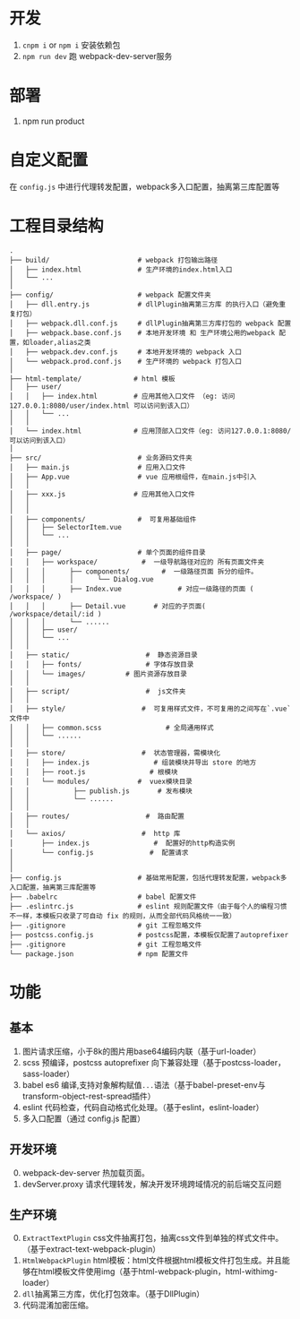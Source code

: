 
# 开发
1. `cnpm i` or `npm i` 安装依赖包
2. `npm run dev` 跑 webpack-dev-server服务

# 部署
1. npm run product

# 自定义配置
在 `config.js` 中进行代理转发配置，webpack多入口配置，抽离第三库配置等

# 工程目录结构

```
.
├── build/                      # webpack 打包输出路径
│   ├── index.html              # 生产环境的index.html入口
│   └── ...
│
├── config/                     # webpack 配置文件夹
│   ├── dll.entry.js            # dllPlugin抽离第三方库 的执行入口（避免重复打包）
│   ├── webpack.dll.conf.js     # dllPlugin抽离第三方库打包的 webpack 配置
│   ├── webpack.base.conf.js    # 本地开发环境 和 生产环境公用的webpack 配置，如loader,alias之类
│   ├── webpack.dev.conf.js     # 本地开发环境的 webpack 入口
│   └── webpack.prod.conf.js    # 生产环境的 webpack 打包入口
│
├── html-template/             # html 模板
│   ├── user/
│   │   ├── index.html         # 应用其他入口文件 （eg: 访问127.0.0.1:8080/user/index.html 可以访问到该入口）
│   │   └── ...
│   │
│   └── index.html             # 应用顶部入口文件（eg: 访问127.0.0.1:8080/ 可以访问到该入口）
│
├── src/                        # 业务源码文件夹
│   ├── main.js                 # 应用入口文件
│   ├── App.vue                 # vue 应用根组件，在main.js中引入
│   │
│   ├── xxx.js                 # 应用其他入口文件
│   │
│   │
│   ├── components/             #  可复用基础组件
│   │   ├── SelectorItem.vue
│   │   └── ...
│   │
│   ├── page/                   # 单个页面的组件目录
│   │   ├── workspace/           #  一级导航路径对应的 所有页面文件夹
│   │   │      ├── components/        #  一级路径页面 拆分的组件。
│   │   │      │      └── Dialog.vue
│   │   │      ├── Index.vue              # 对应一级路径的页面 ( /workspace/ )
│   │   │      ├── Detail.vue       # 对应的子页面( /workspace/detail/:id )
│   │   │      └── ......
│   │   ├── user/
│   │   └── ...
│   │
│   ├── static/                   #  静态资源目录
│   │   ├── fonts/                # 字体存放目录
│   │   └── images/          # 图片资源存放目录
│   │
│   ├── script/                   #  js文件夹
│   │
│   ├── style/                   #  可复用样式文件，不可复用的之间写在`.vue`文件中
│   │   ├── common.scss                # 全局通用样式
│   │   └── ......
│   │
│   ├── store/                   #  状态管理器，需模块化
│   │   ├── index.js                # 组装模块并导出 store 的地方
│   │   ├── root.js                # 根模块
│   │   └── modules/            #  vuex模块目录
│   │           ├── publish.js       # 发布模块
│   │           └── ......
│   │
│   ├── routes/                   #  路由配置
│   │
│   └── axios/                   #  http 库
│       ├── index.js                #  配置好的http构造实例
│       └── config.js              #  配置请求
│
│
├── config.js                   # 基础常用配置，包括代理转发配置，webpack多入口配置，抽离第三库配置等
├── .babelrc                    # babel 配置文件
├── .eslintrc.js                # eslint 规则配置文件（由于每个人的编程习惯不一样，本模板只收录了可自动 fix 的规则，从而全部代码风格统一一致）
├── .gitignore                  # git 工程忽略文件
├── postcss.config.js           # postcss配置，本模板仅配置了autoprefixer
├── .gitignore                  # git 工程忽略文件
└── package.json                # npm 配置文件
```

# 功能

## 基本
1. 图片请求压缩，小于8k的图片用base64编码内联（基于url-loader）
2. scss 预编译，postcss autoprefixer 向下兼容处理（基于postcss-loader，sass-loader）
3. babel es6 编译,支持对象解构赋值`...`语法（基于babel-preset-env与transform-object-rest-spread插件）
4. eslint 代码检查，代码自动格式化处理。（基于eslint，eslint-loader）
5. 多入口配置（通过 config.js 配置）

## 开发环境
0. webpack-dev-server 热加载页面。
1. devServer.proxy 请求代理转发，解决开发环境跨域情况的前后端交互问题

## 生产环境
0. `ExtractTextPlugin` css文件抽离打包，抽离css文件到单独的样式文件中。（基于extract-text-webpack-plugin）
1. `HtmlWebpackPlugin` html模板：html文件根据html模板文件打包生成。并且能够在html模板文件使用img（基于html-webpack-plugin，html-withimg-loader）
2. `dll`抽离第三方库，优化打包效率。（基于DllPlugin）
3. 代码混淆加密压缩。


